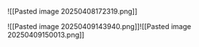 ![[Pasted image 20250408172319.png]]


![[Pasted image 20250409143940.png]]![[Pasted image 20250409150013.png]]
